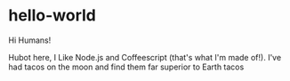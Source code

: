 # hello-world

Hi Humans!

Hubot here, I Like Node.js and Coffeescript (that's what I'm made of!).
I've had tacos on the moon and find them far superior to Earth tacos
